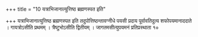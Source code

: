 +++
title = "10 यत्राभिजानात्युत्तिष्ठ ब्रह्मणस्पत इति"

+++
यत्राभिजानात्युत्तिष्ठ ब्रह्मणस्पत इति तदुपोत्तिष्ठन्तावग्नीधे पयसी प्रदाय पूर्वावतिदुत्य शफोपयमानाददाते । गायत्रोऽसीति प्रथमम् । त्रैष्टुभोऽसीति द्वितीयम् । जागतमसीत्युपयमनं प्रतिप्रस्थाता १०